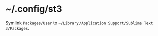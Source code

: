 # ~/.config/st3

Symlink `Packages/User` to `~/Library/Application Support/Sublime Text 3/Packages`.
